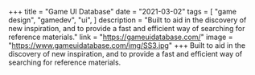 +++
title = "Game UI Database"
date = "2021-03-02"
tags = [
    "game design",
    "gamedev",
    "ui",
]
description = "Built to aid in the discovery of new inspiration, and to provide a fast and efficient way of searching for reference materials."
link = "https://gameuidatabase.com/"
image = "https://www.gameuidatabase.com/img/SS3.jpg"
+++
Built to aid in the discovery of new inspiration, and to provide a fast and efficient way of searching for reference materials.
